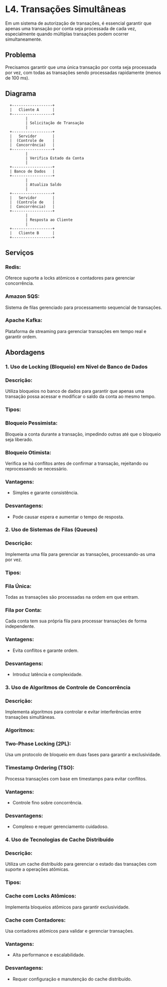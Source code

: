 # **L4. Transações Simultâneas**

Em um sistema de autorização de transações, é essencial garantir que apenas uma transação por conta seja processada de cada vez, especialmente quando múltiplas transações podem ocorrer simultaneamente.

## **Problema**

Precisamos garantir que uma única transação por conta seja processada por vez, com todas as transações sendo processadas rapidamente (menos de 100 ms).

## **Diagrama**

```
  +------------------+
  |   Cliente A      |
  +------------------+
         |
         | Solicitação de Transação
         |
  +------------------+
  |   Servidor       |
  |  (Controle de    |
  |  Concorrência)   |
  +------------------+
         |
         | Verifica Estado da Conta
         |
  +------------------+
  | Banco de Dados   |
  +------------------+
         |
         | Atualiza Saldo
         |
  +------------------+
  |   Servidor       |
  |  (Controle de    |
  |  Concorrência)   |
  +------------------+
         |
         | Resposta ao Cliente
         |
  +------------------+
  |   Cliente B      |
  +------------------+
```

## **Serviços**

### **Redis:**

Oferece suporte a locks atômicos e contadores para gerenciar concorrência.

### **Amazon SQS:**

Sistema de filas gerenciado para processamento sequencial de transações.

### **Apache Kafka:**

Plataforma de streaming para gerenciar transações em tempo real e garantir ordem.

## **Abordagens**

### **1. Uso de Locking (Bloqueio) em Nível de Banco de Dados**

### **Descrição:**

Utiliza bloqueios no banco de dados para garantir que apenas uma transação possa acessar e modificar o saldo da conta ao mesmo tempo.

### **Tipos:**

### **Bloqueio Pessimista:**

Bloqueia a conta durante a transação, impedindo outras até que o bloqueio seja liberado.

### **Bloqueio Otimista:**

Verifica se há conflitos antes de confirmar a transação, rejeitando ou reprocessando se necessário.

### **Vantagens:**

- Simples e garante consistência.

### **Desvantagens:**

- Pode causar espera e aumentar o tempo de resposta.

### **2. Uso de Sistemas de Filas (Queues)**

### **Descrição:**

Implementa uma fila para gerenciar as transações, processando-as uma por vez.

### **Tipos:**

### **Fila Única:**

Todas as transações são processadas na ordem em que entram.

### **Fila por Conta:**

Cada conta tem sua própria fila para processar transações de forma independente.

### **Vantagens:**

- Evita conflitos e garante ordem.

### **Desvantagens:**

- Introduz latência e complexidade.

### **3. Uso de Algoritmos de Controle de Concorrência**

### **Descrição:**

Implementa algoritmos para controlar e evitar interferências entre transações simultâneas.

### **Algoritmos:**

### **Two-Phase Locking (2PL):**

Usa um protocolo de bloqueio em duas fases para garantir a exclusividade.

### **Timestamp Ordering (TSO):**

Processa transações com base em timestamps para evitar conflitos.

### **Vantagens:**

- Controle fino sobre concorrência.

### **Desvantagens:**

- Complexo e requer gerenciamento cuidadoso.

### **4. Uso de Tecnologias de Cache Distribuído**

### **Descrição:**

Utiliza um cache distribuído para gerenciar o estado das transações com suporte a operações atômicas.

### **Tipos:**

### **Cache com Locks Atômicos:**

Implementa bloqueios atômicos para garantir exclusividade.

### **Cache com Contadores:**

Usa contadores atômicos para validar e gerenciar transações.

### **Vantagens:**

- Alta performance e escalabilidade.

### **Desvantagens:**

- Requer configuração e manutenção do cache distribuído.